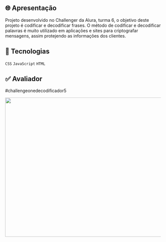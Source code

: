 ## 🌐 Apresentação
Projeto desenvolvido no Challenger da Alura, turma 6, o objetivo deste projeto
é codificar e decodificar frases. O método de codificar e decodificar palavras é muito utilizado em aplicações e sites para criptografar 
mensagens, assim protejendo as informações dos clientes.

## 🚀 Tecnologias
`CSS` `JavaScript` `HTML`

## ✅ Avaliador
#challengeonedecodificador5

<img src="https://github.com/Tailany24/criptografia/assets/139998931/506c1cab-74af-46ad-9e5c-f377b40b8cd9" width="600" height="450">
